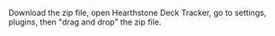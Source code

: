Download the zip file, open Hearthstone Deck Tracker, go to settings, plugins, then "drag and drop" the zip file.
